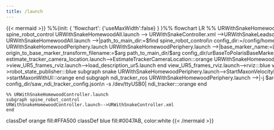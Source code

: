 ```yaml
---
title: /launch
---
```


<style type="text/css">
#mermaid {
    min-width: 600px;
    max-width: 1200px; 
    width: 200%; /* Set this value to whatever is appropriate for your use case, or use the height property instead */
    overflow-x: scroll;
}
</style>

<div id="mermaid">
{{< mermaid >}}
%%{init: { 'flowchart': {'useMaxWidth':false} } }%%
flowchart LR
    %% URWithSnakeHomewoodAll.launch
    subgraph spine_robot_control
    URWithSnakeHomewoodAll.launch --> URWithSnakeController.xml -->URWithSnakeLeadscrewActUnit:::orange
    URWithSnakeHomewoodAll.launch -->|path_to_main_dir:=$find spine_robot_control\n config_dir:=/config/homewood_ur5/| URWithSnakeHomewoodPeriphery.launch
    URWithSnakeHomewoodPeriphery.launch -->|base_marker_name:=LasercutBase1\n origin_to_base_marker_transform_filename:=$arg path_to_main_dir/$arg config_dir/urBaseToPolarisBaseMarker.txt| estimate_tracker_camera_location.launch-->EstimateTrackerCameraLocation:::orange
    URWithSnakeHomewoodPeriphery.launch-->view_UR5_frames_rviz.launch-->load_description_ur5.launch
    end
    view_UR5_frames_rviz.launch-->rviz:::blue
    view_UR5_frames_rviz.launch-->robot_state_publisher:::blue
    subgraph snake
    URWithSnakeHomewoodPeriphery.launch-->StartMaxonVelocityMode.launch-->startMaxon.xml-->startMaxonWithUI:::orange
    end
    subgraph ndi_tracker_ros
    URWithSnakeHomewoodPeriphery.launch -->|-j $arg path_to_main_dir/$arg config_dir/saw_ndi_tracker_config.json\n -s /dev/ttyUSB0| ndi_tracker:::orange
    end

    %% URWithSnakeHomewoodController.launch
    subgraph spine_robot_control
    URWithSnakeHomewoodController.launch-->URWithSnakeController.xml
    end

 classDef orange fill:#FFA500
 classDef blue   fill:#0047AB, color:white
{{< /mermaid >}}
</div>

